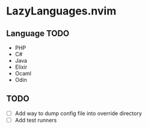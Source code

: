 # LazyLanguages.nvim

## Language TODO

- PHP
- C#
- Java
- Elixir
- Ocaml
- Odin

## TODO

- [ ] Add way to dump config file into override directory
- [ ] Add test runners
